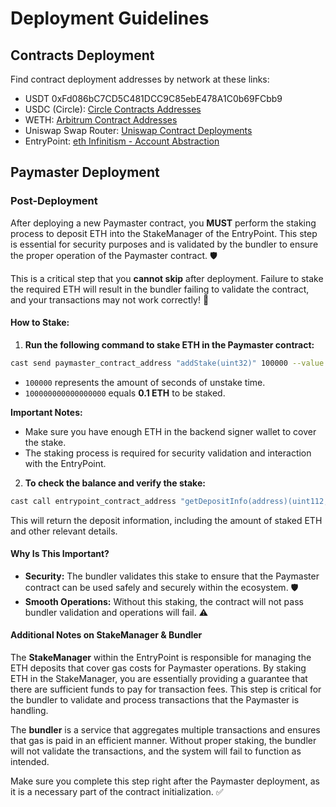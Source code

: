 # Deployment Guidelines

## Contracts Deployment

Find contract deployment addresses by network at these links:

- USDT 0xFd086bC7CD5C481DCC9C85ebE478A1C0b69FCbb9 
- USDC (Circle): [Circle Contracts Addresses](https://www.circle.com/blog/usdc-on-arbitrum-now-available)
- WETH:  [Arbitrum Contract Addresses](https://docs.arbitrum.io/build-decentralized-apps/reference/contract-addresses)
- Uniswap Swap Router: [Uniswap Contract Deployments](https://docs.uniswap.org/contracts/v3/reference/deployments/polygon-deployments) 
- EntryPoint: [eth Infinitism - Account Abstraction](https://github.com/eth-infinitism/account-abstraction/releases/tag/v0.6.0)


## Paymaster Deployment

### Post-Deployment

After deploying a new Paymaster contract, you **MUST** perform the staking process to deposit ETH into the StakeManager of the EntryPoint. This step is essential for security purposes and is validated by the bundler to ensure the proper operation of the Paymaster contract. 🛡️

This is a critical step that you **cannot skip** after deployment. Failure to stake the required ETH will result in the bundler failing to validate the contract, and your transactions may not work correctly! 🚨

#### **How to Stake:**

1. **Run the following command to stake ETH in the Paymaster contract:**

```sh
cast send paymaster_contract_address "addStake(uint32)" 100000 --value 100000000000000000 --from backend_signer_wallet_address --rpc-url https://arb-sepolia.g.alchemy.com/v2/API_KEY_ALCHEMY --private-key _backend_signer_wallet_private_key
```

   - `100000` represents the amount of seconds of unstake time.
   - `100000000000000000` equals **0.1 ETH** to be staked.

   **Important Notes:**
   - Make sure you have enough ETH in the backend signer wallet to cover the stake.
   - The staking process is required for security validation and interaction with the EntryPoint.

2. **To check the balance and verify the stake:**

```sh
cast call entrypoint_contract_address "getDepositInfo(address)(uint112,bool,uint112,uint32,uint48)" paymaster_contract_address --rpc-url https://arb-sepolia.g.alchemy.com/v2/API_KEY_ALCHEMY
```

   This will return the deposit information, including the amount of staked ETH and other relevant details.

#### **Why Is This Important?**

- **Security:** The bundler validates this stake to ensure that the Paymaster contract can be used safely and securely within the ecosystem. 🛡️
- **Smooth Operations:** Without this staking, the contract will not pass bundler validation and operations will fail. ⚠️

#### **Additional Notes on StakeManager & Bundler**

The **StakeManager** within the EntryPoint is responsible for managing the ETH deposits that cover gas costs for Paymaster operations. By staking ETH in the StakeManager, you are essentially providing a guarantee that there are sufficient funds to pay for transaction fees. This step is critical for the bundler to validate and process transactions that the Paymaster is handling.

The **bundler** is a service that aggregates multiple transactions and ensures that gas is paid in an efficient manner. Without proper staking, the bundler will not validate the transactions, and the system will fail to function as intended.

Make sure you complete this step right after the Paymaster deployment, as it is a necessary part of the contract initialization. ✅

